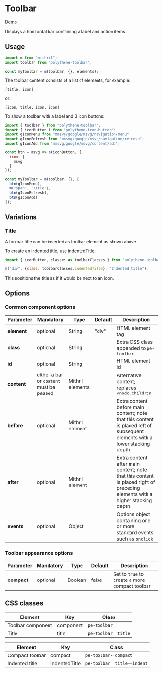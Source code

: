 # Toolbar

<a class="btn-demo" href="http://arthurclemens.github.io/Polythene-examples/index.html#/toolbar">Demo</a>

Displays a horizontal bar containing a label and action items. 


## Usage

~~~javascript
import m from "mithril";
import toolbar from "polythene-toolbar";

const myToolbar = m(toolbar, {}, elements);
~~~

The toolbar content consists of a list of elements, for example:
~~~
[title, icon]
~~~
or:
~~~
[icon, title, icon, icon]
~~~


To show a toolbar with a label and 3 icon buttons:

~~~javascript
import { toolbar } from "polythene-toolbar";
import { iconButton } from "polythene-icon-button";
import gIconMenu from "mmsvg/google/msvg/navigation/menu";
import gIconRefresh from "mmsvg/google/msvg/navigation/refresh";
import gIconAdd from "mmsvg/google/msvg/content/add";

const btn = msvg => m(iconButton, {
  icon: {
    msvg
  }
});

const myToolbar = m(toolbar, {}, [
  btn(gIconMenu),
  m("span", "Title"),
  btn(gIconRefresh),
  btn(gIconAdd)
]);
~~~


## Variations

### Title

A toolbar title can be inserted as toolbar element as shown above.

To create an indented title, use indentedTitle:

~~~javascript
import { iconButton, classes as toolbarClasses } from "polythene-toolbar";

m("div", {class: toolbarClasses.indentedTitle}, "Indented title"),
~~~

This positions the title as if it would be next to an icon.



## Options

### Common component options

| **Parameter** |  **Mandatory** | **Type** | **Default** | **Description** |
| ------------- | -------------- | -------- | ----------- | --------------- |
| **element** | optional | String | "div" | HTML element tag |
| **class** | optional | String |  | Extra CSS class appended to `pe-toolbar` |
| **id** | optional | String | | HTML element id |
| **content** | either a bar or `content` must be passed | Mithril elements | | Alternative content; replaces `vnode.children` |
| **before** | optional | Mithril element | | Extra content before main content; note that this content is placed left of subsequent elements with a lower stacking depth |
| **after** | optional | Mithril element | | Extra content after main content; note that this content is placed right of preceding elements with a higher stacking depth |
| **events** | optional | Object | | Options object containing one or more standard events such as `onclick` |


### Toolbar appearance options

| **Parameter** |  **Mandatory** | **Type** | **Default** | **Description** |
| ------------- | -------------- | -------- | ----------- | --------------- |
| **compact** | optional | Boolean | false | Set to `true` to create a more compact toolbar |



## CSS classes

| **Element**        |  **Key**          | **Class**       |
| ------------------ | ----------------- | --------------- |
| Toolbar component  | component         | `pe-toolbar` |
| Title              | title             | `pe-toolbar__title` |
  
| **Element**        |  **Key**          | **Class**       |
| ------------------ | ----------------- | --------------- |
| Compact toolbar    | compact           | `pe-toolbar--compact` |
| Indented title     | indentedTitle     | `pe-toolbar__title--indent` |



